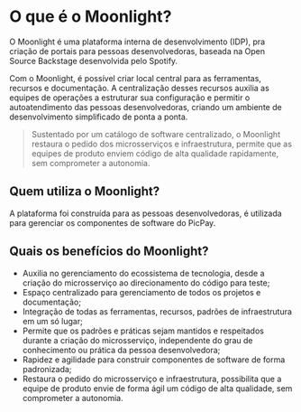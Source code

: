 # O que é o Moonlight?

O Moonlight é uma plataforma interna de desenvolvimento (IDP), pra criação de portais para pessoas desenvolvedoras, baseada na Open Source Backstage desenvolvida pelo Spotify.

Com o Moonlight, é possível criar local central para as ferramentas, recursos e documentação. A centralização desses recursos auxilia as equipes de operações a estruturar sua configuração e permitir o autoatendimento das pessoas desenvolvedoras, criando um ambiente de desenvolvimento simplificado de ponta a ponta.

> Sustentado por um catálogo de software centralizado, o Moonlight restaura o pedido dos microsserviços e infraestrutura, permite que as equipes de produto enviem código de alta qualidade rapidamente, sem comprometer a autonomia.

## Quem utiliza o Moonlight?

A plataforma foi construída para as pessoas desenvolvedoras, é utilizada para gerenciar os componentes de software do PicPay.

## Quais os benefícios do Moonlight?

- Auxilia no gerenciamento do ecossistema de tecnologia, desde a criação do microsserviço ao direcionamento do código para teste;
- Espaço centralizado para gerenciamento de todos os projetos e documentação;
- Integração de todas as ferramentas, recursos, padrões de infraestrutura em um só lugar;
- Permite que os padrões e práticas sejam mantidos e respeitados durante a criação do microsserviço, independente do grau de conhecimento ou prática da pessoa desenvolvedora;
- Rapidez e agilidade para construir componentes de software de forma padronizada;
- Restaura o pedido do microsserviço e infraestrutura, possibilita que a equipe de produto envie de forma ágil um código de alta qualidade, sem comprometer a autonomia.

